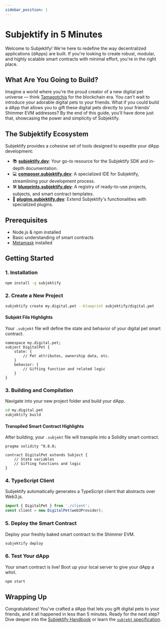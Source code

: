 ```yaml
---
sidebar_position: 1
---
```


# Subjektify in 5 Minutes

Welcome to Subjektify! We're here to redefine the way decentralized applications (dApps) are built. If you're looking to create robust, modular, and highly scalable smart contracts with minimal effort, you're in the right place.

## What Are You Going to Build?

Imagine a world where you're the proud creator of a new digital pet universe — think [Tamagotchis](https://en.wikipedia.org/wiki/Tamagotchi) for the blockchain era. You can't wait to introduce your adorable digital pets to your friends. What if you could build a dApp that allows you to gift these digital pets directly to your friends' Shimmer EVM addresses? By the end of this guide, you'll have done just that, showcasing the power and simplicity of Subjektify.

## The Subjektify Ecosystem

Subjektify provides a cohesive set of tools designed to expedite your dApp development:

- 📚 [**subjektify.dev**](https://subjektify.dev/): Your go-to resource for the Subjektify SDK and in-depth documentation.
- 💻 [**composer.subjektify.dev**](https://composer.subjektify.dev/): A specialized IDE for Subjektify, streamlining your development process.
- 🛠️ [**blueprints.subjektify.dev**](https://blueprints.subjektify.dev/): A registry of ready-to-use projects, subjects, and smart contract templates.
- 🔌 [**plugins.subjektify.dev**](https://plugins.subjektify.dev/): Extend Subjektify's functionalities with specialized plugins.

## Prerequisites

- Node.js & npm installed
- Basic understanding of smart contracts
- [Metamask](https://metamask.io/) installed

## Getting Started

### 1. Installation

```bash
npm install -g subjektify
```

### 2. Create a New Project

```bash
subjektify create my.digital.pet --blueprint subjektify/digital.pet
```

#### Subjekt File Highlights

Your `.subjekt` file will define the state and behavior of your digital pet smart contract.

```subjekt
namespace my.digital.pet;
subject DigitalPet {
    state: {
        // Pet attributes, ownership data, etc.
    }
    behavior: {
        // Gifting function and related logic
    }
}
```

### 3. Building and Compilation

Navigate into your new project folder and build your dApp.

```bash
cd my.digital.pet
subjektify build
```

#### Transpiled Smart Contract Highlights

After building, your `.subjekt` file will transpile into a Solidity smart contract.

```solidity
pragma solidity ^0.8.0;

contract DigitalPet extends Subject {
    // State variables
    // Gifting functions and logic
}
```

### 4. TypeScript Client

Subjektify automatically generates a TypeScript client that abstracts over Web3.js.

```typescript
import { DigitalPet } from './client';
const client = new DigitalPet(web3Provider);
```

### 5. Deploy the Smart Contract

Deploy your freshly baked smart contract to the Shimmer EVM.

```bash
subjektify deploy
```

### 6. Test Your dApp

Your smart contract is live! Boot up your local server to give your dApp a whirl.

```bash
npm start
```

## Wrapping Up

Congratulations! You've crafted a dApp that lets you gift digital pets to your friends, and it all happened in less than 5 minutes. Ready for the next step? Dive deeper into the [Subjektify Handbook](docs/handbook) or learn the [`subjekt` specification](docs/subjekt).
